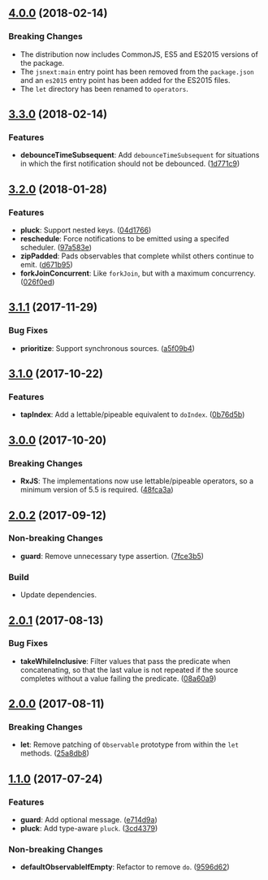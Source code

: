 <a name="4.0.0"></a>
## [4.0.0](https://github.com/cartant/rxjs-etc/compare/v3.3.0...v4.0.0) (2018-02-14)

### Breaking Changes

* The distribution now includes CommonJS, ES5 and ES2015 versions of the package.
* The `jsnext:main` entry point has been removed from the `package.json` and an `es2015` entry point has been added for the ES2015 files.
* The `let` directory has been renamed to `operators`.

<a name="3.3.0"></a>
## [3.3.0](https://github.com/cartant/rxjs-etc/compare/v3.2.0...v3.3.0) (2018-02-14)

### Features

* **debounceTimeSubsequent**: Add `debounceTimeSubsequent` for situations in which the first notification should not be debounced. ([1d771c9](https://github.com/cartant/rxjs-etc/commit/1d771c9))

<a name="3.2.0"></a>
## [3.2.0](https://github.com/cartant/rxjs-etc/compare/v3.1.1...v3.2.0) (2018-01-28)

### Features

* **pluck**: Support nested keys. ([04d1766](https://github.com/cartant/rxjs-etc/commit/04d1766))
* **reschedule**: Force notifications to be emitted using a specifed scheduler. ([97a583e](https://github.com/cartant/rxjs-etc/commit/97a583e))
* **zipPadded**: Pads observables that complete whilst others continue to emit. ([d671b95](https://github.com/cartant/rxjs-etc/commit/d671b95))
* **forkJoinConcurrent**: Like `forkJoin`, but with a maximum concurrency. ([026f0ed](https://github.com/cartant/rxjs-etc/commit/026f0ed))

<a name="3.1.1"></a>
## [3.1.1](https://github.com/cartant/rxjs-etc/compare/v3.1.0...v3.1.1) (2017-11-29)

### Bug Fixes

* **prioritize**: Support synchronous sources. ([a5f09b4](https://github.com/cartant/rxjs-etc/commit/a5f09b4))

<a name="3.1.0"></a>
## [3.1.0](https://github.com/cartant/rxjs-etc/compare/v3.0.0...v3.1.0) (2017-10-22)

### Features

* **tapIndex**: Add a lettable/pipeable equivalent to `doIndex`. ([0b76d5b](https://github.com/cartant/rxjs-etc/commit/0b76d5b))

<a name="3.0.0"></a>
## [3.0.0](https://github.com/cartant/rxjs-etc/compare/v2.0.2...v3.0.0) (2017-10-20)

### Breaking Changes

* **RxJS**: The implementations now use lettable/pipeable operators, so a minimum version of 5.5 is required. ([48fca3a](https://github.com/cartant/rxjs-etc/commit/48fca3a))

<a name="2.0.2"></a>
## [2.0.2](https://github.com/cartant/rxjs-etc/compare/v2.0.1...v2.0.2) (2017-09-12)

### Non-breaking Changes

* **guard**: Remove unnecessary type assertion. ([7fce3b5](https://github.com/cartant/rxjs-etc/commit/7fce3b5))

### Build

* Update dependencies.

<a name="2.0.1"></a>
## [2.0.1](https://github.com/cartant/rxjs-etc/compare/v2.0.0...v2.0.1) (2017-08-13)

### Bug Fixes

* **takeWhileInclusive**: Filter values that pass the predicate when concatenating, so that the last value is not repeated if the source completes without a value failing the predicate. ([08a60a9](https://github.com/cartant/rxjs-etc/commit/08a60a9))

<a name="2.0.0"></a>
## [2.0.0](https://github.com/cartant/rxjs-etc/compare/v1.1.0...v2.0.0) (2017-08-11)

### Breaking Changes

* **let**: Remove patching of `Observable` prototype from within the `let` methods. ([25a8db8](https://github.com/cartant/rxjs-etc/commit/25a8db8))

<a name="1.1.0"></a>
## [1.1.0](https://github.com/cartant/rxjs-etc/compare/v1.0.1...v1.1.0) (2017-07-24)

### Features

* **guard**: Add optional message. ([e714d9a](https://github.com/cartant/rxjs-etc/commit/e714d9a))
* **pluck**: Add type-aware `pluck`. ([3cd4379](https://github.com/cartant/rxjs-etc/commit/3cd4379))

### Non-breaking Changes

* **defaultObservableIfEmpty**: Refactor to remove `do`. ([9596d62](https://github.com/cartant/rxjs-etc/commit/9596d62))